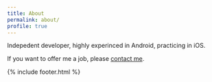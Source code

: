 ```yaml
---
title: About
permalink: about/
profile: true
---
```


Indepedent developer, highly experinced in Android, practicing in iOS. 

If you want to offer me a job, please [contact me][].

[contact me]: mailto:shinado023@gmail.com

{% include footer.html %}